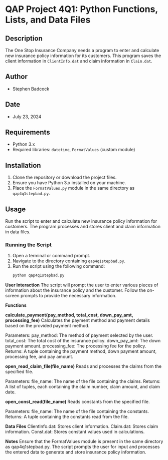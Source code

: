 # QAP Project 4Q1: Python Functions, Lists, and Data Files

## Description

The One Stop Insurance Company needs a program to enter and calculate new insurance policy information for its customers. This program saves the client information in `ClientInfo.dat` and claim information in `Claim.dat`.

## Author

- Stephen Badcock

## Date

- July 23, 2024

## Requirements

- Python 3.x
- Required libraries: `datetime`, `FormatValues` (custom module)

## Installation

1. Clone the repository or download the project files.
2. Ensure you have Python 3.x installed on your machine.
3. Place the `FormatValues.py` module in the same directory as `qap4q1stepbad.py`.

## Usage

Run the script to enter and calculate new insurance policy information for customers. The program processes and stores client and claim information in data files.

### Running the Script

1. Open a terminal or command prompt.
2. Navigate to the directory containing `qap4q1stepbad.py`.
3. Run the script using the following command:
   ```bash
   python qap4q1stepbad.py

**User Interaction**
The script will prompt the user to enter various pieces of information about the insurance policy and the customer. Follow the on-screen prompts to provide the necessary information.

**Functions**

**calculate_payment(pay_method, total_cost, down_pay_amt, processing_fee)**
Calculates the payment method and payment details based on the provided payment method.

Parameters:
pay_method: The method of payment selected by the user.
total_cost: The total cost of the insurance policy.
down_pay_amt: The down payment amount.
processing_fee: The processing fee for the policy.
Returns:
A tuple containing the payment method, down payment amount, processing fee, and pay amount.

**open_read_claim_file(file_name)**
Reads and processes the claims from the specified file.

Parameters:
file_name: The name of the file containing the claims.
Returns:
A list of tuples, each containing the claim number, claim amount, and claim date.

**open_const_read(file_name)**
Reads constants from the specified file.

Parameters:
file_name: The name of the file containing the constants.
Returns:
A tuple containing the constants read from the file.

**Data Files**
ClientInfo.dat: Stores client information.
Claim.dat: Stores claim information.
Const.dat: Stores constant values used in calculations.


**Notes**
Ensure that the FormatValues module is present in the same directory as qap4q1stepbad.py.
The script prompts the user for input and processes the entered data to generate and store insurance policy information.
